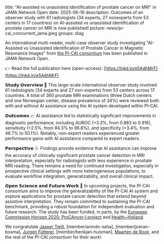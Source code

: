 title: "AI-assisted vs unassisted identification of prostate cancer on MRI" in JAMA Network Open
date: 2025-06-16
description: Outcomes of an observer study with 61 radiologists (34 experts, 27 nonexperts from 53 centers in 17 countries) on AI-assisted vs unassisted identification of prostate cancer on MRI is now published!
picture: news/pi-cai_concurrent_jama.jpeg 
groups: diag

An international multi-reader, multi-case observer study investigating "AI-Assisted vs Unassisted Identification of Prostate Cancer in Magnetic Resonance Images" from [the PI-CAI consortium](https://pi-cai.grand-challenge.org/) has been published in JAMA Network Open.

👉 Read the full publication here (open-access): [https://lnkd.in/e5AdhMrF](https://lnkd.in/e5AdhMrF)

𝗦𝘁𝘂𝗱𝘆 𝗢𝘃𝗲𝗿𝘃𝗶𝗲𝘄 🧪
This large-scale international observer study involved 61 radiologists (34 experts and 27 non-experts) from 53 centers across 17 countries. A total of 360 prostate MRI examinations (three Dutch centers and one Norwegian center, disease prevalence of 34%) were reviewed both with and without AI assistance using the AI system developed within PI-CAI.

𝗢𝘂𝘁𝗰𝗼𝗺𝗲𝘀 📈
AI assistance led to statistically significant improvements in diagnostic performance, including AUROC (+3.3%, from 0.883 to 0.916), sensitivity (+2.5%, from 94.3% to 96.8%), and specificity (+3.4%, from 46.7% to 50.1%). Notably, non-expert readers experienced greater performance gains with AI assistance compared to expert readers.

𝗣𝗲𝗿𝘀𝗽𝗲𝗰𝘁𝗶𝘃𝗲 🩺
Findings provide evidence that AI assistance can improve the accuracy of clinically significant prostate cancer detection in MRI interpretation, especially for radiologists with less experience in prostate MRI reading. There remains a need for continued investigation, especially in prospective clinical settings with more heterogeneous populations, to evaluate workflow integration, generalizability, and overall clinical impact. 

𝗢𝗽𝗲𝗻 𝗦𝗰𝗶𝗲𝗻𝗰𝗲 𝗮𝗻𝗱 𝗙𝘂𝘁𝘂𝗿𝗲 𝗪𝗼𝗿𝗸 🚀
In upcoming projects, the PI-CAI consortium aims to improve the generalizability of the PI-CAI AI system and explore applications for prostate cancer detection that extend beyond assistive interpretation. They remain committed to sustaining the PI-CAI benchmark, providing a robust foundation for independent evaluation and future research.
The study has been funded, in parts, by the [European Commission Horizon 2020: ProCAncer-I project](https://cordis.europa.eu/project/id/952159/results) and [Health~Holland](https://www.health-holland.com/).

We congratulate [Jasper Twilt](https://magicnijmegen.nl/people/jasper-twilt), [member/anindo-saha], [member/joeran-bosma], [Jurgen Fütterer](https://magicnijmegen.nl/people/jurgen-futterer), [member/henkjan-huisman], [Maarten de Rooij](https://www.radboudumc.nl/en/people/maarten-de-rooij), and the rest of the PI-CAI consortium for their work! 
